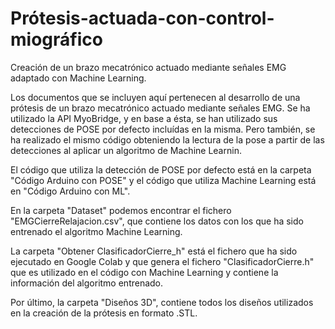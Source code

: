 # Prótesis-actuada-con-control-miográfico
Creación de un brazo mecatrónico actuado mediante señales EMG adaptado con Machine Learning.

Los documentos que se incluyen aquí pertenecen al desarrollo de una prótesis de un brazo mecatrónico actuado mediante señales EMG. Se ha utilizado la API MyoBridge, y en base a ésta, se han utilizado sus detecciones de POSE por defecto incluídas en la misma. Pero también, se ha realizado el mismo código obteniendo la lectura de la pose a partir de las detecciones al aplicar un algoritmo de Machine Learnin.


El código que utiliza la detección de POSE por defecto está en la carpeta "Código Arduino con POSE" y el código que utiliza Machine Learning está en "Código Arduino con ML".


En la carpeta "Dataset" podemos encontrar el fichero "EMGCierreRelajacion.csv", que contiene los datos con los que ha sido entrenado el algoritmo Machine Learning.


La carpeta "Obtener ClasificadorCierre_h" está el fichero que ha sido ejecutado en Google Colab y que genera el fichero "ClasificadorCierre.h" que es utilizado en el código con Machine Learning y contiene la información del algoritmo entrenado.


Por último, la carpeta "Diseños 3D", contiene todos los diseños utilizados en la creación de la prótesis en formato .STL.

